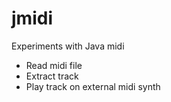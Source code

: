 # jmidi
Experiments with Java midi

* Read midi file
* Extract track
* Play track on external midi synth

